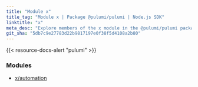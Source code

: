 ```yaml
---
title: "Module x"
title_tag: "Module x | Package @pulumi/pulumi | Node.js SDK"
linktitle: "x"
meta_desc: "Explore members of the x module in the @pulumi/pulumi package."
git_sha: "5db7c9e27783d22b9817197e0f38f5d4108a2b80"
---
```


<!-- WARNING: this page was generated by a tool. Do not edit it by hand. -->
<!-- To change it, please see https://github.com/pulumi/docs/tree/master/tools/tscdocgen. -->

{{< resource-docs-alert "pulumi" >}}


<h3>Modules</h3>
<ul class="api">
    <li><a href="automation/"><span class="symbol module"></span>x/automation</a></li>
</ul>








